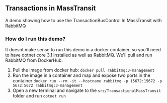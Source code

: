 ## Transactions in MassTransit
A demo showing how to use the TransactionBusControl In MassTransit with RabbitMQ

### How do I run this demo?
It doesnt make sense to run this demo in a docker container, so you'll need to have 
dotnet core 3.1 installed as well as RabbitMQ. We'll pull and run RabbitMQ from DockerHub. 
1. Pull the image from docker hub: `docker pull rabbitmq:3-management`
2. Run the image in a container and map and expose two ports in the container `docker run --rm -it --hostname rabbitmq -p 15672:15672 -p 5672:5672 rabbitmq:3-management`
3. Open a new terminal and navigate to the `src/TransactionalMassTransit` folder and run `dotnet run`

